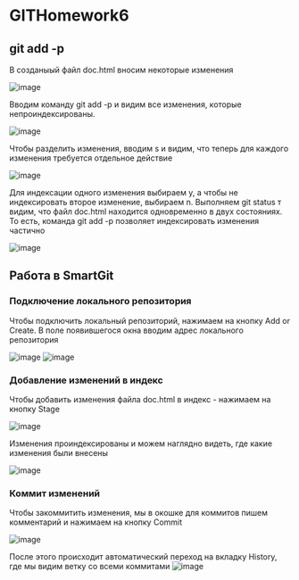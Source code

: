 # GITHomework6
## git add -p
В созданыый файл doc.html вносим некоторые изменения

![image](https://user-images.githubusercontent.com/118339667/207326156-cf03bc9f-9af8-4a14-bc66-b7514c0adc79.png)

Вводим команду git add -p и видим все изменения, которые непроиндексированы. 

![image](https://user-images.githubusercontent.com/118339667/207328231-19a157c7-4c39-4d4d-b65a-b2a82e51437d.png)

Чтобы разделить изменения, вводим s и видим, что теперь для каждого изменения требуется отдельное действие

![image](https://user-images.githubusercontent.com/118339667/207332206-6c88731c-ee9f-4352-b2cf-7bdeb75c892e.png)

Для индексации одного изменения выбираем y, а чтобы не индексировать второе изменение, выбираем n. Выполняем git status т видим, что файл doc.html находится одновременно в двух состояниях. То есть, команда git add -p позволяет индексировать изменения частично 

![image](https://user-images.githubusercontent.com/118339667/207338238-8bb672b3-719c-4d9a-8570-e8fe72b26724.png)

## Работа в SmartGit

### Подключение локального репозитория

Чтобы подключить локальный репозиторий, нажимаем на кнопку Add or Create. В поле появившегося окна вводим адрес локального репозитория

![image](https://user-images.githubusercontent.com/118339667/207349853-404e947e-5f5a-429e-8cf8-9e0236b7685e.png)
![image](https://user-images.githubusercontent.com/118339667/207350547-e4d24095-7db0-4593-8646-0c7bfe56106e.png)

### Добавление изменений в индекс

Чтобы добавить изменения файла doc.html в индекс - нажимаем на кнопку Stage 

![image](https://user-images.githubusercontent.com/118339667/207355286-8895f717-c711-42c9-aac1-9108f628865c.png)

Изменения проиндексированы и можем наглядно видеть, где какие изменения были внесены

![image](https://user-images.githubusercontent.com/118339667/207355915-cead9352-15c3-4b23-b6e6-ee383a8514b5.png)

### Коммит изменений

Чтобы закоммитить изменения, мы в окошке для коммитов пишем комментарий и нажимаем на кнопку Commit

![image](https://user-images.githubusercontent.com/118339667/207357052-4c797df3-2c54-452d-9816-50f89944d603.png)

После этого происходит автоматический переход на вкладку History, где мы видим ветку со всеми коммитами
![image](https://user-images.githubusercontent.com/118339667/207359472-c264c868-411a-4f34-83f8-6db995e07f6b.png)













